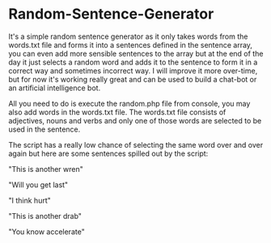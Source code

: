 # Random-Sentence-Generator

It's a simple random sentence generator as it only takes words from the words.txt file and forms it into a sentences defined in the sentence array, you can even add more sensible sentences to the array but at the end of the day it just selects a random word and adds it to the sentence to form it in a correct way and sometimes incorrect way. I will improve it more over-time, but for now it's working really great and can be used to build a chat-bot or an artificial intelligence bot. 

All you need to do is execute the random.php file from console, you may also add words in the words.txt file. The words.txt file consists of adjectives, nouns and verbs and only one of those words are selected to be used in the sentence.

The script  has a really low chance of selecting the same word over and over again but here are some sentences spilled out  by the script:

"This is another wren"

"Will you get last"

"I think hurt"

"This is another drab"

"You know accelerate"
